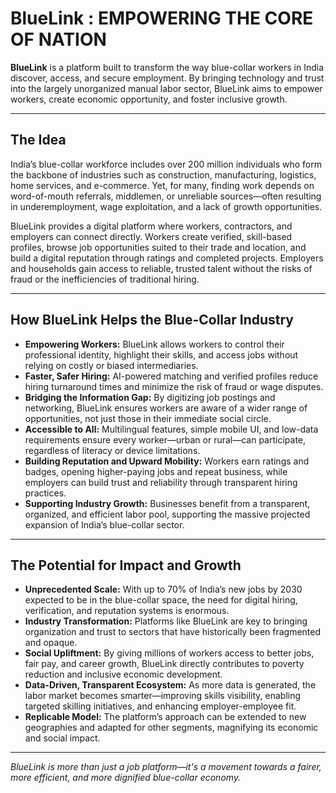 # BlueLink : EMPOWERING THE CORE OF NATION

**BlueLink** is a platform built to transform the way blue-collar workers in India discover, access, and secure employment. By bringing technology and trust into the largely unorganized manual labor sector, BlueLink aims to empower workers, create economic opportunity, and foster inclusive growth.

---

## The Idea

India’s blue-collar workforce includes over 200 million individuals who form the backbone of industries such as construction, manufacturing, logistics, home services, and e-commerce. Yet, for many, finding work depends on word-of-mouth referrals, middlemen, or unreliable sources—often resulting in underemployment, wage exploitation, and a lack of growth opportunities.

BlueLink provides a digital platform where workers, contractors, and employers can connect directly. Workers create verified, skill-based profiles, browse job opportunities suited to their trade and location, and build a digital reputation through ratings and completed projects. Employers and households gain access to reliable, trusted talent without the risks of fraud or the inefficiencies of traditional hiring.

---

## How BlueLink Helps the Blue-Collar Industry

- **Empowering Workers:** BlueLink allows workers to control their professional identity, highlight their skills, and access jobs without relying on costly or biased intermediaries.
- **Faster, Safer Hiring:** AI-powered matching and verified profiles reduce hiring turnaround times and minimize the risk of fraud or wage disputes.
- **Bridging the Information Gap:** By digitizing job postings and networking, BlueLink ensures workers are aware of a wider range of opportunities, not just those in their immediate social circle.
- **Accessible to All:** Multilingual features, simple mobile UI, and low-data requirements ensure every worker—urban or rural—can participate, regardless of literacy or device limitations.
- **Building Reputation and Upward Mobility:** Workers earn ratings and badges, opening higher-paying jobs and repeat business, while employers can build trust and reliability through transparent hiring practices.
- **Supporting Industry Growth:** Businesses benefit from a transparent, organized, and efficient labor pool, supporting the massive projected expansion of India’s blue-collar sector.

---

## The Potential for Impact and Growth

- **Unprecedented Scale:** With up to 70% of India’s new jobs by 2030 expected to be in the blue-collar space, the need for digital hiring, verification, and reputation systems is enormous.
- **Industry Transformation:** Platforms like BlueLink are key to bringing organization and trust to sectors that have historically been fragmented and opaque.
- **Social Upliftment:** By giving millions of workers access to better jobs, fair pay, and career growth, BlueLink directly contributes to poverty reduction and inclusive economic development.
- **Data-Driven, Transparent Ecosystem:** As more data is generated, the labor market becomes smarter—improving skills visibility, enabling targeted skilling initiatives, and enhancing employer-employee fit.
- **Replicable Model:** The platform’s approach can be extended to new geographies and adapted for other segments, magnifying its economic and social impact.

---


*BlueLink is more than just a job platform—it's a movement towards a fairer, more efficient, and more dignified blue-collar economy.*

